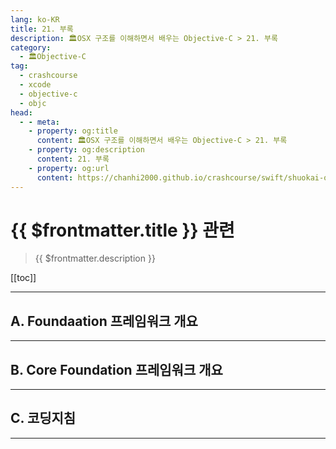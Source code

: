 ```yaml
---
lang: ko-KR
title: 21. 부록
description: 🏛OSX 구조를 이해하면서 배우는 Objective-C > 21. 부록
category:
  - 🏛Objective-C
tag: 
  - crashcourse
  - xcode
  - objective-c
  - objc
head:
  - - meta:
    - property: og:title
      content: 🏛OSX 구조를 이해하면서 배우는 Objective-C > 21. 부록
    - property: og:description
      content: 21. 부록
    - property: og:url
      content: https://chanhi2000.github.io/crashcourse/swift/shuokai-objc/21.html
---
```


# {{ $frontmatter.title }} 관련

> {{ $frontmatter.description }}

[[toc]]

---

## A. Foundaation 프레임워크 개요

---

## B. Core Foundation 프레임워크 개요

---

## C. 코딩지침

---

<TagLinks />